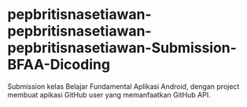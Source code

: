 # pepbritisnasetiawan-pepbritisnasetiawan-pepbritisnasetiawan-Submission-BFAA-Dicoding
Submission kelas Belajar Fundamental Aplikasi Android, dengan project membuat apikasi GitHub user yang memanfaatkan GitHub API.
